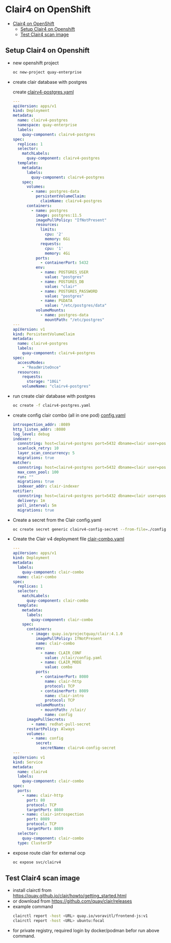 # Clair4 on OpenShift
- [Clair4 on OpenShift](#clair4-on-openshift)
  - [Setup Clair4 on Openshift](#setup-clair4-on-openshift)
  - [Test Clair4 scan image](#test-clair4-scan-image)

## Setup Clair4 on Openshift
- new openshift project
  ```bash
  oc new-project quay-enterprise
  ```

- create clair database with postgres
  
  create [clairv4-postgres.yaml](manifests/clair4/clairv4-postgres.yaml)

  ```yaml
  ---
  apiVersion: apps/v1
  kind: Deployment
  metadata:
    name: clairv4-postgres
    namespace: quay-enterprise
    labels:
      quay-component: clairv4-postgres
  spec:
    replicas: 1
    selector:
      matchLabels:
        quay-component: clairv4-postgres
    template:
      metadata:
        labels:
          quay-component: clairv4-postgres
      spec:
        volumes:
          - name: postgres-data
            persistentVolumeClaim:
              claimName: clairv4-postgres
        containers:
          - name: postgres
            image: postgres:11.5
            imagePullPolicy: "IfNotPresent"
            resources:
              limits:
                cpu: '2'
                memory: 6Gi
              requests:
                cpu: '1'
                memory: 4Gi
            ports:
              - containerPort: 5432
            env:
              - name: POSTGRES_USER
                value: "postgres"
              - name: POSTGRES_DB
                value: "clair"
              - name: POSTGRES_PASSWORD
                value: "postgres"
              - name: PGDATA
                value: "/etc/postgres/data"
            volumeMounts:
              - name: postgres-data
                mountPath: "/etc/postgres"
  ---
  apiVersion: v1
  kind: PersistentVolumeClaim
  metadata:
    name: clairv4-postgres
    labels:
      quay-component: clairv4-postgres
  spec:
    accessModes:
      - "ReadWriteOnce"
    resources:
      requests:
        storage: "10Gi"
      volumeName: "clairv4-postgres"
  ```

- run create clair database with postgres
  ```bash
  oc create -f clairv4-postgres.yaml
  ```

- create config clair combo (all in one pod) [config.yaml](manifests/clair4/config.yaml)
  ```yaml
  introspection_addr: :8089
  http_listen_addr: :8080
  log_level: debug
  indexer:
    connstring: host=clairv4-postgres port=5432 dbname=clair user=postgres password=postgres sslmode=disable
    scanlock_retry: 10
    layer_scan_concurrency: 5
    migrations: true
  matcher:
    connstring: host=clairv4-postgres port=5432 dbname=clair user=postgres password=postgres sslmode=disable
    max_conn_pool: 100
    run: ""
    migrations: true
    indexer_addr: clair-indexer
  notifier:
    connstring: host=clairv4-postgres port=5432 dbname=clair user=postgres password=postgres sslmode=disable
    delivery: 1m
    poll_interval: 5m
    migrations: true
  ```
- Create a secret from the Clair config.yaml
  ```bash
  oc create secret generic clairv4-config-secret --from-file=./config.yaml
  ```
- Create the Clair v4 deployment file [clair-combo.yaml](manifests/clair4/clair-combo.yaml) 
  ```yaml
  ---
  apiVersion: apps/v1
  kind: Deployment
  metadata:
    labels:
      quay-component: clair-combo
    name: clair-combo
  spec:
    replicas: 1
    selector:
      matchLabels:
        quay-component: clair-combo
    template:
      metadata:
        labels:
          quay-component: clair-combo
      spec:
        containers:
          - image: quay.io/projectquay/clair:4.1.0
            imagePullPolicy: IfNotPresent
            name: clair-combo
            env:
              - name: CLAIR_CONF
                value: /clair/config.yaml
              - name: CLAIR_MODE
                value: combo
            ports:
              - containerPort: 8080
                name: clair-http
                protocol: TCP
              - containerPort: 8089
                name: clair-intro
                protocol: TCP
            volumeMounts:
              - mountPath: /clair/
                name: config
        imagePullSecrets:
          - name: redhat-pull-secret
        restartPolicy: Always
        volumes:
          - name: config
            secret:
              secretName: clairv4-config-secret
  ---
  apiVersion: v1
  kind: Service
  metadata:
    name: clairv4
    labels:
      quay-component: clair-combo
  spec:
    ports:
      - name: clair-http
        port: 80
        protocol: TCP
        targetPort: 8080
      - name: clair-introspection
        port: 8089
        protocol: TCP
        targetPort: 8089
    selector:
      quay-component: clair-combo
    type: ClusterIP
  ```
- expose route clair for external ocp
  ```bash
  oc expose svc/clairv4
  ```  
## Test Clair4 scan image
- install clairctl from https://quay.github.io/clair/howto/getting_started.html
- or download from https://github.com/quay/clair/releases
- example command
  ```bash
  clairctl report -host <URL> quay.io/voravitl/frontend-js:v1
  clairctl report -host <URL> ubuntu:focal
  ```
- for private registry, required login by docker/podman befor run above command.


  
